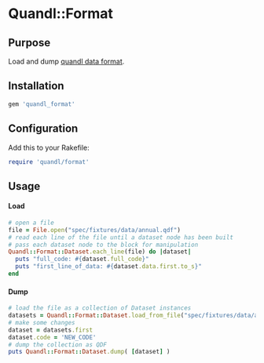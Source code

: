 # Quandl::Format

## Purpose

Load and dump [quandl data format](http://www.quandl.com/help/toolbelt#Quandl-Flavored-CSV).


## Installation

```ruby
gem 'quandl_format'
```


## Configuration

Add this to your Rakefile:

```ruby
require 'quandl/format'
```


## Usage


#### Load

```ruby
# open a file
file = File.open("spec/fixtures/data/annual.qdf")
# read each line of the file until a dataset node has been built
# pass each dataset node to the block for manipulation
Quandl::Format::Dataset.each_line(file) do |dataset|
  puts "full_code: #{dataset.full_code}"
  puts "first_line_of_data: #{dataset.data.first.to_s}"
end
```


#### Dump

```ruby
# load the file as a collection of Dataset instances
datasets = Quandl::Format::Dataset.load_from_file("spec/fixtures/data/annual.qdf")
# make some changes
dataset = datasets.first
dataset.code = 'NEW_CODE'
# dump the collection as QDF
puts Quandl::Format::Dataset.dump( [dataset] )
```


